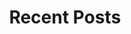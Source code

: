 ---
layout: home
title: "Recent Posts"
tags: [Nomad, Saas, Passive Income Hacker, web development]
image:
  feature: typewriter.jpg
---